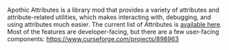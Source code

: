 Apothic Attributes is a library mod that provides a variety of attributes and attribute-related utilities, which makes interacting with, debugging, and using attributes much easier. The current list of Attributes is [available here](https://github.com/Shadows-of-Fire/Apothic-Attributes/blob/1.20/src/main/java/dev/shadowsoffire/attributeslib/api/ALObjects.java#L26).  Most of the features are developer-facing, but there are a few user-facing components:
https://www.curseforge.com/projects/898963
